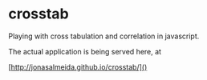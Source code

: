 crosstab
========

Playing with cross tabulation and correlation in javascript.

The actual application is being served here, at 

[http://jonasalmeida.github.io/crosstab/]()


